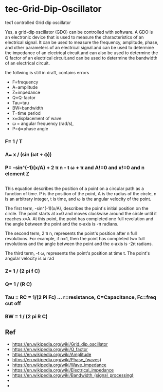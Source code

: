 # tec-Grid-Dip-Oscillator
tec1 controlled Grid dip oscillator

Yes, a grid-dip oscillator (GDO) can be controlled with software. A GDO is an electronic device that is used to measure the characteristics of an electrical signal. It can be used to measure the frequency, amplitude, phase, and other parameters of an electrical signal.and can be used to determine the impedance of an electrical circuit.and can also be used to determine the Q factor of an electrical circuit.and can be used to determine the bandwidth of an electrical circuit.  


the follwing is still in draft, contains errors


- F=frequency
- A=amplitude
- Z=impedance
- Q=Q-factor
- Tau=tau
- BW=bandwidth
- T=time period
- x=displacement of wave
- ω = angular frequency (rad/s), 
- P=ϕ=phase angle 

### F= 1 / T


### A= x / (sin (ωt + ϕ))


### P= -sin^(-1)(x/A) + 2 π n - t ω + π and A!=0 and x!=0 and n element Z
![]()

This equation describes the position of a point on a circular path as a function of time. P is the position of the point, A is the radius of the circle, n is an arbitrary integer, t is time, and ω is the angular velocity of the point.

The first term, -sin^(-1)(x/A), describes the point's initial position on the circle. The point starts at x=0 and moves clockwise around the circle until it reaches x=A. At this point, the point has completed one full revolution and the angle between the point and the x-axis is -π radians.

The second term, 2 π n, represents the point's position after n full revolutions. For example, if n=1, then the point has completed two full revolutions and the angle between the point and the x-axis is -2π radians.

The third term, -t ω, represents the point's position at time t. The point's angular velocity is ω rad



### Z= 1 / (2 pi f C) 

### Q= 1 / (R C)


### Tau = RC = 1/(2 Pi Fc) ... r=resistance, C=Capacitance, Fc=freq cut off


### BW = 1 / (2 pi R C)





## Ref
- https://en.wikipedia.org/wiki/Grid_dip_oscillator
- https://en.wikipedia.org/wiki/Q_factor
- https://en.wikipedia.org/wiki/Amplitude
- https://en.wikipedia.org/wiki/Phase_(waves)
- https://en.wikipedia.org/wiki/Wave_impedance
- https://en.wikipedia.org/wiki/Electrical_impedance
- https://en.wikipedia.org/wiki/Bandwidth_(signal_processing)
-  
- 
